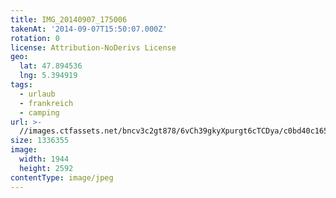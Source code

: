 ```yaml
---
title: IMG_20140907_175006
takenAt: '2014-09-07T15:50:07.000Z'
rotation: 0
license: Attribution-NoDerivs License
geo:
  lat: 47.894536
  lng: 5.394919
tags:
  - urlaub
  - frankreich
  - camping
url: >-
  //images.ctfassets.net/bncv3c2gt878/6vCh39gkyXpurgt6cTCDya/c0bd40c1659fc5a4f5a4d6fd344a537f/img_20140907_175006_28312873815_o
size: 1336355
image:
  width: 1944
  height: 2592
contentType: image/jpeg
---
```


